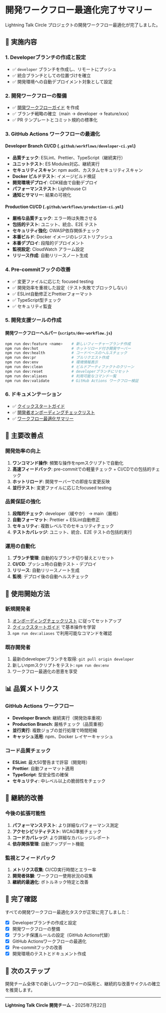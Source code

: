 # 開発ワークフロー最適化完了サマリー

Lightning Talk Circle プロジェクトの開発ワークフロー最適化が完了しました。

## 🎯 実施内容

### 1. Developerブランチの作成と設定

- ✅ `developer` ブランチを作成し、リモートにプッシュ
- ✅ 統合ブランチとしての位置づけを確立
- ✅ 開発環境への自動デプロイメント対象として設定

### 2. 開発ワークフローの整備

- ✅ [開発ワークフローガイド](./workflow-guide.md) を作成
- ✅ ブランチ戦略の確立（main → developer → feature/xxx）
- ✅ PR テンプレートとコミット規約の標準化

### 3. GitHub Actions ワークフローの最適化

#### Developer Branch CI/CD (`.github/workflows/developer-ci.yml`)

- **品質チェック**: ESLint、Prettier、TypeScript（継続実行）
- **ユニットテスト**: ES Modules対応、継続実行
- **セキュリティスキャン**: npm audit、カスタムセキュリティスキャン
- **Docker ビルドテスト**: イメージビルド検証
- **開発環境デプロイ**: CDK経由で自動デプロイ
- **パフォーマンステスト**: Lighthouse CI
- **通知とサマリー**: 結果の可視化

#### Production CI/CD (`.github/workflows/production-ci.yml`)

- **厳格な品質チェック**: エラー時は失敗させる
- **包括的テスト**: ユニット、統合、E2E テスト
- **セキュリティ強化**: OWASP依存関係チェック
- **本番ビルド**: Docker イメージのレジストリプッシュ
- **本番デプロイ**: 段階的デプロイメント
- **監視設定**: CloudWatch アラーム設定
- **リリース作成**: 自動リリースノート生成

### 4. Pre-commitフックの改善

- ✅ 変更ファイルに応じた focused testing
- ✅ 開発効率を重視した設定（テスト失敗でブロックしない）
- ✅ ESLint自動修正とPrettierフォーマット
- ✅ TypeScript型チェック
- ✅ セキュリティ監査

### 5. 開発支援ツールの作成

#### 開発ワークフローヘルパー (`scripts/dev-workflow.js`)

```bash
npm run dev:feature <name>    # 新しいフィーチャーブランチ作成
npm run dev:hot               # ホットリロード付き開発サーバー
npm run dev:health            # コードベースのヘルスチェック
npm run dev:pr                # プルリクエスト作成
npm run dev:env               # 環境情報表示
npm run dev:clean             # ビルドアーティファクトのクリーン
npm run dev:reset             # developerブランチにリセット
npm run dev:aliases           # 利用可能なコマンド一覧
npm run dev:validate          # GitHub Actions ワークフロー検証
```

### 6. ドキュメンテーション

- ✅ [クイックスタートガイド](./quick-start.md)
- ✅ [開発者オンボーディングチェックリスト](./onboarding-checklist.md)
- ✅ [ワークフロー最適化サマリー](./workflow-optimization-summary.md)

## 🌟 主要改善点

### 開発効率の向上

1. **ワンコマンド操作**: 頻繁な操作をnpmスクリプトで自動化
2. **高速フィードバック**: pre-commitでの軽量チェック + CI/CDでの包括的チェック
3. **ホットリロード**: 開発サーバーでの即座な変更反映
4. **並行テスト**: 変更ファイルに応じたfocused testing

### 品質保証の強化

1. **段階的チェック**: developer（緩やか） → main（厳格）
2. **自動フォーマット**: Prettier + ESLint自動修正
3. **セキュリティ**: 複数レベルでのセキュリティチェック
4. **テストカバレッジ**: ユニット、統合、E2E テストの包括的実行

### 運用の自動化

1. **ブランチ管理**: 自動的なブランチ切り替えとリセット
2. **CI/CD**: プッシュ時の自動テスト・デプロイ
3. **リリース**: 自動リリースノート生成
4. **監視**: デプロイ後の自動ヘルスチェック

## 🚀 使用開始方法

### 新規開発者

1. [オンボーディングチェックリスト](./onboarding-checklist.md)
   に従ってセットアップ
2. [クイックスタートガイド](./quick-start.md) で基本操作を学習
3. `npm run dev:aliases` で利用可能なコマンドを確認

### 既存開発者

1. 最新のdeveloperブランチを取得: `git pull origin developer`
2. 新しいnpmスクリプトをテスト: `npm run dev:env`
3. ワークフロー最適化の恩恵を享受

## 📊 品質メトリクス

### GitHub Actions ワークフロー

- **Developer Branch**: 継続実行（開発効率重視）
- **Production Branch**: 厳格チェック（品質重視）
- **並行実行**: 複数ジョブの並行処理で時間短縮
- **キャッシュ活用**: npm、Docker レイヤーキャッシュ

### コード品質チェック

- **ESLint**: 最大50警告まで許容（開発時）
- **Prettier**: 自動フォーマット適用
- **TypeScript**: 型安全性の確保
- **セキュリティ**: 中レベル以上の脆弱性をチェック

## 🔄 継続的改善

### 今後の拡張可能性

1. **パフォーマンステスト**: より詳細なパフォーマンス測定
2. **アクセシビリティテスト**: WCAG準拠チェック
3. **コードカバレッジ**: より詳細なカバレッジレポート
4. **依存関係管理**: 自動アップデート機能

### 監視とフィードバック

1. **メトリクス収集**: CI/CD実行時間とエラー率
2. **開発者体験**: ワークフロー使用状況の収集
3. **継続的最適化**: ボトルネック特定と改善

## 🎉 完了確認

すべての開発ワークフロー最適化タスクが正常に完了しました：

- [x] Developerブランチの作成と設定
- [x] 開発ワークフローの整備
- [x] ブランチ保護ルールの設定（GitHub Actions代替）
- [x] GitHub Actionsワークフローの最適化
- [x] Pre-commitフックの改善
- [x] 開発環境のテストとドキュメント作成

## 🚀 次のステップ

開発チーム全体での新しいワークフローの採用と、継続的な改善サイクルの確立を推奨します。

---

**Lightning Talk Circle 開発チーム** - 2025年7月22日
